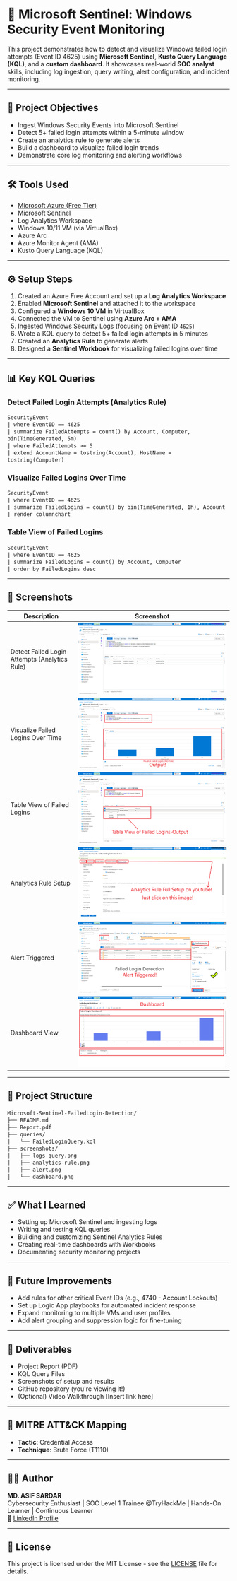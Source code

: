 # 🔐 Microsoft Sentinel: Windows Security Event Monitoring

This project demonstrates how to detect and visualize Windows failed login attempts (Event ID 4625) using **Microsoft Sentinel**, **Kusto Query Language (KQL)**, and a **custom dashboard**. It showcases real-world **SOC analyst** skills, including log ingestion, query writing, alert configuration, and incident monitoring.

---

## 📌 Project Objectives

- Ingest Windows Security Events into Microsoft Sentinel
- Detect 5+ failed login attempts within a 5-minute window
- Create an analytics rule to generate alerts
- Build a dashboard to visualize failed login trends
- Demonstrate core log monitoring and alerting workflows

---

## 🛠️ Tools Used

- [Microsoft Azure (Free Tier)](https://azure.microsoft.com/)
- Microsoft Sentinel
- Log Analytics Workspace
- Windows 10/11 VM (via VirtualBox)
- Azure Arc
- Azure Monitor Agent (AMA)
- Kusto Query Language (KQL)

---

## ⚙️ Setup Steps

1. Created an Azure Free Account and set up a **Log Analytics Workspace**
2. Enabled **Microsoft Sentinel** and attached it to the workspace
3. Configured a **Windows 10 VM** in VirtualBox
4. Connected the VM to Sentinel using **Azure Arc + AMA**
5. Ingested Windows Security Logs (focusing on Event ID `4625`)
6. Wrote a KQL query to detect 5+ failed login attempts in 5 minutes
7. Created an **Analytics Rule** to generate alerts
8. Designed a **Sentinel Workbook** for visualizing failed logins over time

---

## 📊 Key KQL Queries

### Detect Failed Login Attempts (Analytics Rule)
```kql
SecurityEvent
| where EventID == 4625
| summarize FailedAttempts = count() by Account, Computer, bin(TimeGenerated, 5m)
| where FailedAttempts >= 5
| extend AccountName = tostring(Account), HostName = tostring(Computer)
```

### Visualize Failed Logins Over Time
```kql
SecurityEvent
| where EventID == 4625
| summarize FailedLogins = count() by bin(TimeGenerated, 1h), Account
| render columnchart
```

### Table View of Failed Logins
```kql
SecurityEvent
| where EventID == 4625
| summarize FailedLogins = count() by Account, Computer
| order by FailedLogins desc
```

---

## 📸 Screenshots

| Description                                      | Screenshot                     |
|--------------------------------------------------|--------------------------------|
| Detect Failed Login Attempts (Analytics Rule)    |![Query Output](screenshots/1.png) |
| Visualize Failed Logins Over Time                |![Query Output](screenshots/2.png) |
| Table View of Failed Logins                      |![Query Output](screenshots/3.png) |
| Analytics Rule Setup                             | [![Watch the Demo](screenshots/yt1.png)](https://youtu.be/_uIQbRGGcY4) |
| Alert Triggered                                  |![alert1.png](screenshots/alert1.png) |
| Dashboard View                                   |![dashboard1.png](screenshots/dashboard1.png) |



---

## 📁 Project Structure

```
Microsoft-Sentinel-FailedLogin-Detection/
├── README.md
├── Report.pdf
├── queries/
│   └── FailedLoginQuery.kql
├── screenshots/
│   ├── logs-query.png
│   ├── analytics-rule.png
│   ├── alert.png
│   └── dashboard.png
```

---

## ✅ What I Learned

- Setting up Microsoft Sentinel and ingesting logs
- Writing and testing KQL queries
- Building and customizing Sentinel Analytics Rules
- Creating real-time dashboards with Workbooks
- Documenting security monitoring projects

---

## 🚀 Future Improvements

- Add rules for other critical Event IDs (e.g., 4740 - Account Lockouts)
- Set up Logic App playbooks for automated incident response
- Expand monitoring to multiple VMs and user profiles
- Add alert grouping and suppression logic for fine-tuning

---

## 📄 Deliverables

- Project Report (PDF)
- KQL Query Files
- Screenshots of setup and results
- GitHub repository (you're viewing it!)
- (Optional) Video Walkthrough [Insert link here]

---

## 🧠 MITRE ATT&CK Mapping

- **Tactic**: Credential Access
- **Technique**: Brute Force (T1110)

---

## 🙋‍♂️ Author

**MD. ASIF SARDAR**  
Cybersecurity Enthusiast | SOC Level 1 Trainee @TryHackMe | Hands-On Learner | Continuous Learner  
🔗 [LinkedIn Profile](https://www.linkedin.com/in/md-asif-sardar-386457296/)

---

## 📜 License

This project is licensed under the MIT License - see the [LICENSE](LICENSE) file for details.
